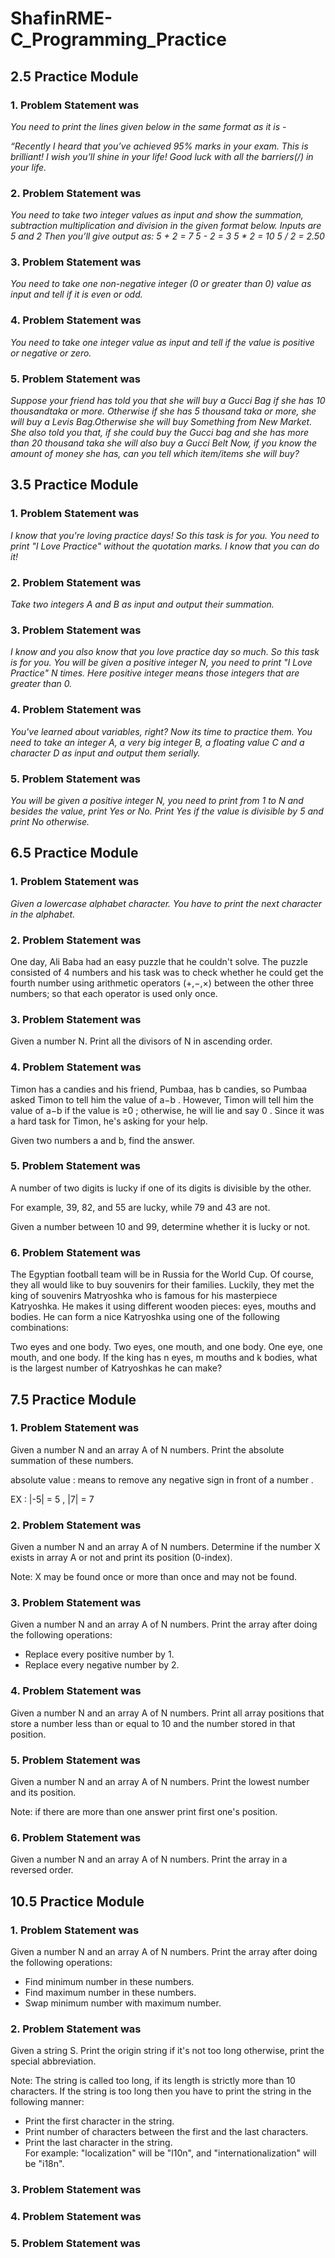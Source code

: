 # ShafinRME-C_Programming_Practice
## 2.5 Practice Module
### 1. Problem Statement was 
*You need to print the lines given below in the same format as it is -*

*“Recently I heard that you’ve achieved 95% marks in your exam.*
*This is brilliant!*
*I wish you’ll shine in your life!	Good luck with all the barriers(/\) in your life.* 

### 2. Problem Statement was
*You need to take two integer values as input and show the summation, subtraction multiplication and division in the given format below.*
*Inputs are 5 and 2*
*Then you’ll give output as:*
*5 + 2 = 7*
*5 - 2 = 3*
*5 * 2 = 10*
*5 / 2 = 2.50*

### 3. Problem Statement was
*You need to take one non-negative integer (0 or greater than 0) value as input and tell if it is even or odd.*

### 4. Problem Statement was
*You need to take one integer value as input and tell if the value is positive or negative or zero.*

### 5. Problem Statement was
*Suppose your friend has told you that she will buy a Gucci Bag if she has 10 thousandtaka or more. Otherwise if she has 5 thousand taka or more, she will buy a Levis Bag.Otherwise she will buy Something from New Market. She also told you that, if she could buy the Gucci bag and she has more than 20 thousand taka she will also buy a Gucci Belt*
*Now, if you know the amount of money she has, can you tell which item/items she will buy?*

## 3.5 Practice Module
### 1. Problem Statement was
*I know that you're loving practice days! So this task is for you. You need to print "I Love Practice" without the quotation marks. I know that you can do it!*

### 2. Problem Statement was
*Take two integers A and B as input and output their summation.*

### 3. Problem Statement was
*I know and you also know that you love practice day so much. So this task is for you. You will be given a positive integer N, you need to print "I Love Practice" N times.*
*Here positive integer means those integers that are greater than 0.*

### 4. Problem Statement was
*You've learned about variables, right? Now its time to practice them. You need to take an integer A, a very big integer B, a floating value C and a character D as input and output them serially.*
### 5. Problem Statement was
*You will be given a positive integer N, you need to print from 1 to N and besides the value, print Yes or No. Print Yes if the value is divisible by 5 and print No otherwise.*

## 6.5 Practice Module
### 1. Problem Statement was
*Given a lowercase alphabet character. You have to print the next character in the alphabet.*

### 2. Problem Statement was
One day, Ali Baba had an easy puzzle that he couldn't solve. The puzzle consisted of 4
 numbers and his task was to check whether he could get the fourth number using arithmetic operators (+,−,×) between the other three numbers; so that each operator is used only once.
### 3. Problem Statement was
Given a number N. Print all the divisors of N in ascending order.
### 4. Problem Statement was
Timon has a
 candies and his friend, Pumbaa, has b
 candies, so Pumbaa asked Timon to tell him the value of a−b
. However, Timon will tell him the value of a−b
 if the value is ≥0
; otherwise, he will lie and say 0
. Since it was a hard task for Timon, he's asking for your help.

Given two numbers a and b, find the answer.
### 5. Problem Statement was
A number of two digits is lucky if one of its digits is divisible by the other.

For example, 39, 82, and 55 are lucky, while 79 and 43 are not.

Given a number between 10 and 99, determine whether it is lucky or not.
### 6. Problem Statement was
The Egyptian football team will be in Russia for the World Cup. Of course, they all would like to buy souvenirs for their families. Luckily, they met the king of souvenirs Matryoshka who is famous for his masterpiece Katryoshka. He makes it using different wooden pieces: eyes, mouths and bodies. He can form a nice Katryoshka using one of the following combinations:

Two eyes and one body.
Two eyes, one mouth, and one body.
One eye, one mouth, and one body.
If the king has n
 eyes, m
 mouths and k
 bodies, what is the largest number of Katryoshkas he can make?

## 7.5 Practice Module
### 1. Problem Statement was
Given a number N and an array A of N numbers. Print the absolute summation of these numbers.

absolute value : means to remove any negative sign in front of a number .

EX : |-5| = 5 , |7| = 7

### 2. Problem Statement was
Given a number N and an array A of N numbers. Determine if the number X exists in array A or not and print its position (0-index).

Note: X may be found once or more than once and may not be found.

### 3. Problem Statement was
Given a number N and an array A of N numbers. Print the array after doing the following operations:

* Replace every positive number by 1.
* Replace every negative number by 2.
### 4. Problem Statement was
Given a number N and an array A of N numbers. Print all array positions that store a number less than or equal to 10 and the number stored in that position.
### 5. Problem Statement was
Given a number N and an array A of N numbers. Print the lowest number and its position.

Note: if there are more than one answer print first one's position.
### 6. Problem Statement was
Given a number N and an array A of N numbers. Print the array in a reversed order.

## 10.5 Practice Module
### 1. Problem Statement was
Given a number N and an array A of N numbers. Print the array after doing the following operations:

* Find minimum number in these numbers.
* Find maximum number in these numbers.
* Swap minimum number with maximum number.

### 2. Problem Statement was
Given a string S. Print the origin string if it's not too long otherwise, print the special abbreviation.

Note: The string is called too long, if its length is strictly more than 10 characters. If the string is too long then you have to print the string in the following manner:

* Print the first character in the string.
* Print number of characters between the first and the last characters.
* Print the last character in the string.\
For example: "localization" will be "l10n", and "internationalization" will be "i18n".
### 3. Problem Statement was
### 4. Problem Statement was
### 5. Problem Statement was
